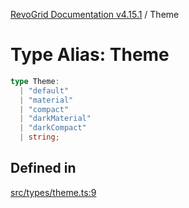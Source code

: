 [RevoGrid Documentation v4.15.1](README.md) / Theme

# Type Alias: Theme

```ts
type Theme: 
  | "default"
  | "material"
  | "compact"
  | "darkMaterial"
  | "darkCompact"
  | string;
```

## Defined in

[src/types/theme.ts:9](https://github.com/revolist/revogrid/blob/9d06c9d1de184a8cd977144efe5186ec5a7312cb/src/types/theme.ts#L9)
